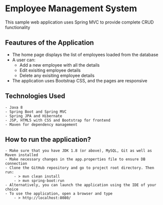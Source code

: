 # Employee Management System
This sample web application uses Spring MVC to provide complete CRUD functionality 

## Feautures of the Application
- The home page displays the list of employees loaded from the database
- A user can:
	- Add a new employee with all the details
	- Edit exisiting employee details
	- Delete any exisiting employee details
- The application uses Bootstrap CSS, and the pages are responsive

## Technologies Used
	- Java 8
	- Spring Boot and Spring MVC
	- Spring JPA and Hibernate
	- JSP, HTML5 with CSS and Bootstrap for frontend
	- Maven for dependency management

## How to run the application?
	- Make sure that you have JDK 1.8 (or above), MySQL, Git as well as Maven installed
	- Make necessary changes in the app.properties file to ensure DB connection
	- Clone the GitHub repository and go to project root directory. Then run:
		- > mvn clean install
		- > mvn spring-boot:run
	- Alternatively, you can launch the application using the IDE of your choice
	- To use the application, open a browser and type
		- > http://localhost:8080/ 



















